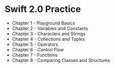 # Swift 2.0 Practice

* Chapter 1 - Playground Basics
* Chapter 2 - Variables and Constants
* Chapter 3 - Characters and Strings
* Chapter 4 - Collections and Tuples
* Chapter 5 - Operators
* Chapter 6 - Control Flow
* Chapter 7 - Functions
* Chapter 8 - Comparing Classes and Structures
